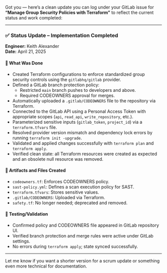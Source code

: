 Got you — here’s a clean update you can log under your GitLab issue for **“Manage Group Security Policies with Terraform”** to reflect the current status and work completed:

---

### ✅ **Status Update – Implementation Completed**
**Engineer:** Keith Alexander  
**Date:** April 21, 2025

#### 🔧 **What Was Done**
- Created Terraform configurations to enforce standardized group security controls using the `gitlabhq/gitlab` provider.
- Defined a GitLab branch protection policy:
  - Restricted `main` branch pushes to developers and above.
  - Required CODEOWNERS approval for merges.
- Automatically uploaded a `.gitlab/CODEOWNERS` file to the repository via Terraform.
- Connected to the GitLab API using a Personal Access Token with appropriate scopes (`api`, `read_api`, `write_repository`, etc.).
- Parameterized sensitive inputs (`gitlab_token`, `project_id`) via a `terraform.tfvars` file.
- Resolved provider version mismatch and dependency lock errors by running `terraform init -upgrade`.
- Validated and applied changes successfully with `terraform plan` and `terraform apply`.
- Verified clean state: all Terraform resources were created as expected and an obsolete null resource was removed.

#### 📁 **Artifacts and Files Created**
- `codeowners.tf`: Enforces CODEOWNERS policy.
- `sast-policy.yml`: Defines a scan execution policy for SAST.
- `terraform.tfvars`: Stores sensitive values.
- `.gitlab/CODEOWNERS`: Uploaded via Terraform.
- `safety.tf`: No longer needed; deprecated and removed.

#### 🧪 **Testing/Validation**
- Confirmed policy and CODEOWNERS file appeared in GitLab repository UI.
- Verified branch protection and merge rules were active under GitLab settings.
- No errors during `terraform apply`; state synced successfully.

---

Let me know if you want a shorter version for a scrum update or something even more technical for documentation.
